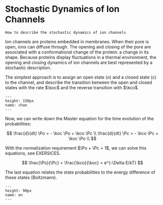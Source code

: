 # Stochastic Dynamics of Ion Channels

```{admonition} You will learn
How to describe the stochastic dynamics of ion channels
```
Ion channels are proteins embedded in membranes. When their pore is open, ions can diffuse through. The opening and closing of the pore are associated with a conformational change of the protein: a change in its shape. Because proteins display fluctuations in a thermal environment, the opening and closing dynamics of ion channels are best represented by a stochastic description.

The simplest approach is to assign an open state $(o)$ and a closed state (c) to the channel, and describe the transition between the open and closed states with the rate $\koc$ and the reverse transition with $\kco$.

```{figure} channel.png
---
height: 150px
name: chan
---
```

Now, we can write down the Master equation for the time evolution of the probabilities:

$$
\frac{d}{dt} \Po = - \koc \Po + \kco \Pc \\
\frac{d}{dt} \Pc = - \kco \Pc + \koc \Po \\
$$

With the normalization requirement $\Po + \Pc = 1$, we can solve this equations, see EXERSICES.

$$
\frac{\Po}{\Pc} = \frac{\kco}{\koc} = e^{-\Delta E/kT}
$$

The last equation relates the state probabilities to the energy difference of these states (Boltzmann).

```{figure} energy.png
---
height: 90px
name: en
---
```